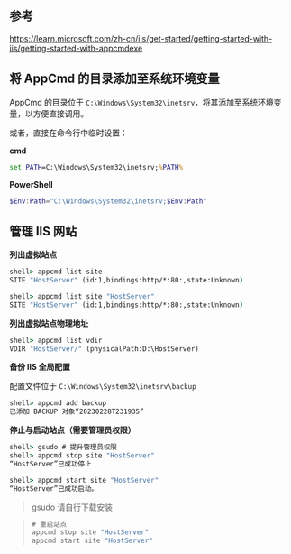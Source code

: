 ## 参考

https://learn.microsoft.com/zh-cn/iis/get-started/getting-started-with-iis/getting-started-with-appcmdexe

## 将 AppCmd 的目录添加至系统环境变量

AppCmd 的目录位于 `C:\Windows\System32\inetsrv`，将其添加至系统环境变量，以方便直接调用。

或者，直接在命令行中临时设置：

**cmd**

```cmd
set PATH=C:\Windows\System32\inetsrv;%PATH%
```

**PowerShell**

```powershell
$Env:Path="C:\Windows\System32\inetsrv;$Env:Path"
```

## 管理 IIS 网站

**列出虚拟站点**

```cmd
shell> appcmd list site
SITE "HostServer" (id:1,bindings:http/*:80:,state:Unknown)

shell> appcmd list site "HostServer"
SITE "HostServer" (id:1,bindings:http/*:80:,state:Unknown)
```

**列出虚拟站点物理地址**

```cmd
shell> appcmd list vdir
VDIR "HostServer/" (physicalPath:D:\HostServer)
```

**备份 IIS 全局配置**

配置文件位于 `C:\Windows\System32\inetsrv\backup`

```cmd
shell> appcmd add backup
已添加 BACKUP 对象“20230228T231935”
```

**停止与启动站点（需要管理员权限）**

```cmd
shell> gsudo # 提升管理员权限
shell> appcmd stop site "HostServer"
“HostServer”已成功停止

shell> appcmd start site "HostServer"
“HostServer”已成功启动。
```

> gsudo 请自行下载安装

> ```cmd
> # 重启站点
> appcmd stop site "HostServer"
> appcmd start site "HostServer"
> ```